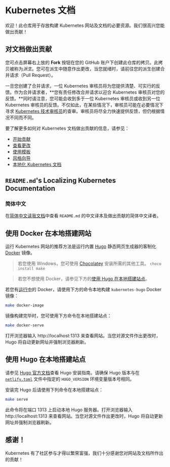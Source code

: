 # Kubernetes 文档

欢迎！此仓库用于存放构建 Kubernetes 网站及文档的必要资源。我们很高兴您能做出贡献！

## 对文档做出贡献

您可点击屏幕右上放的 **Fork** 按钮在您的 GitHub 账户下创建此仓库的拷贝。此拷贝被称为*派生*。您可在派生中随意作出更改，当您就绪时，请前往您的派生创建合并请求（Pull Request）。

一旦您创建了合并请求，一位 Kubernetes 审核员将为您提供清楚、可实行的反馈。作为合并请求者，**您有责任修改合并请求以迎合 Kubernetes 审核员对您的反馈。**同时请注意，您可能会收到多于一位 Kubernetes 审核员或收到另一位 Kubernetes 审核员的反馈。不仅如此，在某些情况下，审核员可能在必要情况下寻求 [Kubernetes 技术审核员](https://github.com/kubernetes/website/wiki/Tech-reviewers)的查审。审核员将尽全力快速提供反馈，但仍根据情况不同而不同。

要了解更多如何对 Kubernetes 文档做出贡献的信息，请参见：

* [开始贡献](https://kubernetes.io/docs/contribute/start/)
* [查看更改](http://kubernetes.io/docs/contribute/intermediate#view-your-changes-locally)
* [使用模板](http://kubernetes.io/docs/contribute/style/page-templates/)
* [风格向导](http://kubernetes.io/docs/contribute/style/style-guide/)
* [本地化 Kubernetes 文档](https://kubernetes.io/docs/contribute/localization/)

## `README.md`'s Localizing Kubernetes Documentation

### 简体中文

在[简体中文读我文档](README-zh.md)中查看 `README.md` 的中文译本及做出贡献的简体中文译者。

## 使用 Docker 在本地搭建网站

运行 Kubernetes 网站的推荐方法是运行内置 [Hugo](https://gohugo.io) 静态网页生成器的客制化 [Docker](https://docker.com) 镜像。

> 若您使用 Windows，您可使用 [Chocolatey](https://chocolatey.org) 安装所需的其他工具。 `choco install make`

> 若您不想使用 Docker，请参见下方的[使用 Hugo 在本地搭建站点](#running-the-site-locally-using-hugo)。

若您有[运行中](https://www.docker.com/get-started)的 Docker，请使用下方的命令本地构建 `kubernetes-hugo` Docker 镜像：

```bash
make docker-image
```

镜像构建完毕时，您可使用下方命令在本地搭建站点：

```bash
make docker-serve
```

打开浏览器输入 http://localhost:1313 来查看网站。当您对源文件作出更改时，Hugo 将自动更新网址并强制浏览器刷新。

## 使用 Hugo 在本地搭建站点

请参见 [Hugo 官方文档](https://gohugo.io/getting-started/installing/)查看 Hugo 安装指南。请确保 Hugo 版本与在 [`netlify.toml`](netlify.toml#L9) 文件中指定的 `HUGO_VERSION` 环境变量版本号相同。

安装完 Hugo 后请使用下列命令在本地搭建站点：

```bash
make serve
```

此命令将在端口 1313 上启动本地 Hugo 服务器。打开浏览器输入 http://localhost:1313 来查看网站。当您对源文件作出更改时，Hugo 将自动更新网址并强制浏览器刷新。

## 感谢！

Kubernetes 有了社区参与才得以繁荣富强，我们十分感谢您对网站及文档所作出的贡献！
